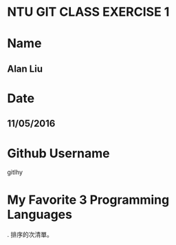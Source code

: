 # NTU GIT CLASS EXERCISE 1

Name
====
Alan Liu
--------


Date
====
11/05/2016
----------


Github Username
================
gitlhy


My Favorite 3 Programming Languages
===================================
. 排序的次清單。

